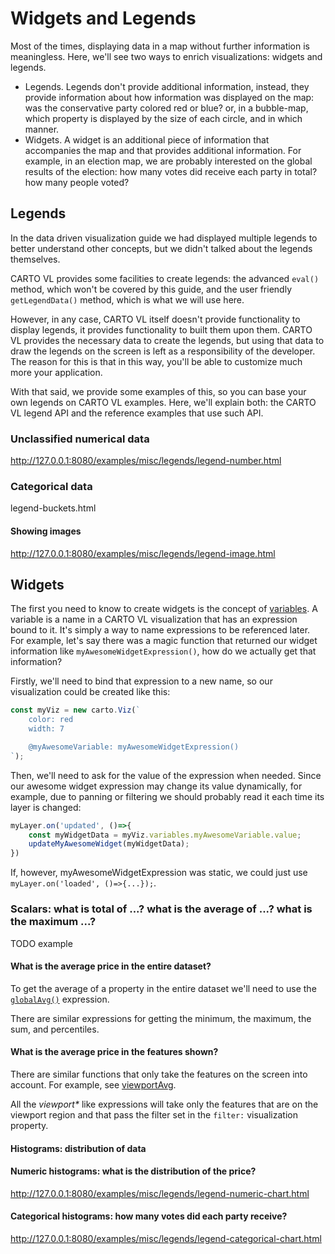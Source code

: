 # Widgets and Legends

Most of the times, displaying data in a map without further information is meaningless. Here, we'll see two ways to enrich visualizations: widgets and legends.
- Legends. Legends don't provide additional information, instead, they provide information about how information was displayed on the map: was the conservative party colored red or blue? or, in a bubble-map, which property is displayed by the size of each circle, and in which manner.
- Widgets. A widget is an additional piece of information that accompanies the map and that provides additional information. For example, in an election map, we are probably interested on the global results of the election: how many votes did receive each party in total? how many people voted?

## Legends

In the data driven visualization guide we had displayed multiple legends to better understand other concepts, but we didn't talked about the legends themselves.

CARTO VL provides some facilities to create legends: the advanced `eval()` method, which won't be covered by this guide, and the user friendly `getLegendData()` method, which is what we will use here.

However, in any case, CARTO VL itself doesn't provide functionality to display legends, it provides functionality to built them upon them. CARTO VL provides the necessary data to create the legends, but using that data to draw the legends on the screen is left as a responsibility of the developer. The reason for this is that in this way, you'll be able to customize much more your application.

With that said, we provide some examples of this, so you can base your own legends on CARTO VL examples. Here, we'll explain both: the CARTO VL legend API and the reference examples that use such API.

### Unclassified numerical data
http://127.0.0.1:8080/examples/misc/legends/legend-number.html

### Categorical data

legend-buckets.html

#### Showing images
http://127.0.0.1:8080/examples/misc/legends/legend-image.html


## Widgets

The first you need to know to create widgets is the concept of [variables](). A variable is a name in a CARTO VL visualization that has an expression bound to it. It's simply a way to name expressions to be referenced later. For example, let's say there was a magic function that returned our widget information like `myAwesomeWidgetExpression()`, how do we actually get that information?

Firstly, we'll need to bind that expression to a new name, so our visualization could be created like this:
```Javascript
const myViz = new carto.Viz(`
    color: red
    width: 7

    @myAwesomeVariable: myAwesomeWidgetExpression()
`);
```

Then, we'll need to ask for the value of the expression when needed. Since our awesome widget expression may change its value dynamically, for example, due to panning or filtering we should probably read it each time its layer is changed:
```Javascript
myLayer.on('updated', ()=>{
    const myWidgetData = myViz.variables.myAwesomeVariable.value;
    updateMyAwesomeWidget(myWidgetData);
})
```

If, however, myAwesomeWidgetExpression was static, we could just use `myLayer.on('loaded', ()=>{...});`.

### Scalars: what is total of ...? what is the average of ...? what is the maximum ...?

TODO example

#### What is the average price in the entire dataset?

To get the average of a property in the entire dataset we'll need to use the [`globalAvg()`](https://carto.com/developers/carto-vl/reference/#cartoexpressionsglobalavg) expression.

There are similar expressions for getting the minimum, the maximum, the sum, and percentiles.

#### What is the average price in the features shown?

There are similar functions that only take the features on the screen into account. For example, see [viewportAvg](https://carto.com/developers/carto-vl/reference/#cartoexpressionsviewportavg).

All the _viewport*_ like expressions will take only the features that are on the viewport region and that pass the filter set in the `filter:` visualization property.

#### Histograms: distribution of data

#### Numeric histograms: what is the distribution of the price?
http://127.0.0.1:8080/examples/misc/legends/legend-numeric-chart.html

#### Categorical histograms: how many votes did each party receive?
http://127.0.0.1:8080/examples/misc/legends/legend-categorical-chart.html
